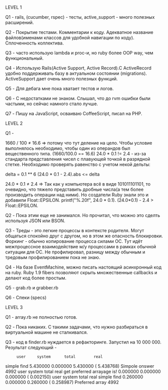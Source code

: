 LEVEL 1
  
  Q1 - rails, (cucumber, rspec) - тесты, active_support - много полезных расширений.

  Q2 - Покрытие тестами. Комментарии к коду. Адекватное название файлов(именами классов для удобной навигации по коду). Сплоченность коллектива.

  Q3 - часто использую lambda и proc-и, но ruby более OOP way, чем функциональный.

  Q4 - Использую Rails(Active Support, Active Record).С ActiveRecord удобно поддерживать базу в актуальном состоянии (migrations). ActiveSupport дает очень много полезных функций.

  Q5 - Для дебага мне пока хватает тестов и логов.

  Q6 - С недостатками не знаком. Слышал, что до rvm ошибки были частыми, но сейчас намного стало лучше.

  Q7 - Пишу на JavaScript, осваиваю CoffeeScript, писал на PHP.


LEVEL 2 

  Q1 - 

  1660 / 100 ≠ 16.6 => потому что тут деление на цело. Чтобы условие выполнялось необходимо, чтобы один из операндов был вещественного типа. (1660/100.0 == 16.6) 24.0 * 0.1 != 2.4 - из-за стандарта представления чисел с плавующей точкой в разрядной стетке. Необходимо проверять равенство с учетом некой дельты:

  delta = 0.1 ** 6
  (24.0 * 0.1 - 2.4).abs <= delta

  24.0 * 0.1 ≠ 2.4 => Так как у компьютера всё в виде 101011101101, то очевидно, что тяжело представить дробные числа(а тем более производить операции над ними).  Но создатели Ruby знали это и добавили 
  Float::EPSILON. printf("%.20f", 24.0 * 0.1). (24.0*0.1) - 2.4 > Float::EPSILON. 

  Q2 - Пока этим еще не занимался. Но прочитал, что можно это сделть используя JSON или BSON.


  Q3 - Треды - это легкие процессы в контексте родителя. Могут общаться спокойно друг с другом, но в этом же опасность блокировки. Форкинг - обычно копирование процесса силами ОС. Тут идёт межпроцессное взаимодействие м/у процессами в рамках обычной ситуации для ОС. Не профилировал, разницу между обычным и тредовым профилированием пока не знаю.

  Q4 - На базе EventMachine, можно писать настоящий асинхронный код на ruby. Ruby 1.9 fibers позволяют скрыть множественные callbacks и делают код более простым.


  Q5 - grab.rb и grabber.rb


  Q6 - Спеки (specs)


LEVEL 3

  Q1 - array.rb не полностью готов. 

  Q2 -  Пока никаких. С такими задачами, что нужно разбираться в виртуальной машине не сталкивался.

  Q3 - код в finder.rb нуждается в рефакторинге.
  Запустил на 10 000 000. Результат следующий - 

         user     system      total        real
simple find  5.430000   0.000000   5.430000 (  5.438768)
Simpole onswer 4992
       user     system      total        real
get preferred arrayage is!
  0.000000   0.000000   0.000000 (  0.002150)
       user     system      total        real
simple find  0.260000   0.000000   0.260000 (  0.258987)
Preferred array 4992


 



